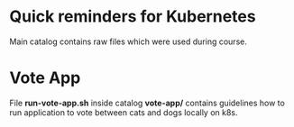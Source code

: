 # Quick reminders for Kubernetes 
Main catalog contains raw files which were used during course.

# Vote App
File **run-vote-app.sh** inside catalog **vote-app/** contains guidelines how to run application to vote between cats and dogs locally on k8s.
